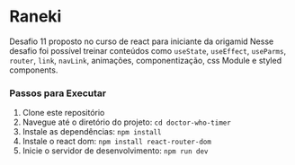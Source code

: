 # Raneki

Desafio 11 proposto no curso de react para iniciante da origamid
Nesse desafio foi possível treinar conteúdos como `useState`, `useEffect`, `useParms`,` router`, `link`, `navLink`, animações, componentização, css Module e styled components.

### Passos para Executar

1. Clone este repositório
2. Navegue até o diretório do projeto:
   `cd doctor-who-timer`
3. Instale as dependências:
   `npm install`
4. Instale o react dom:
   `npm install react-router-dom`
5. Inicie o servidor de desenvolvimento:
   `npm run dev`

